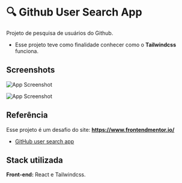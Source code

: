 # 🔍 Github User Search App

Projeto de pesquisa de usuários do Github. 

- Esse projeto teve como finalidade conhecer como o **Tailwindcss** funciona.

## Screenshots

![App Screenshot](https://firebasestorage.googleapis.com/v0/b/github-images-6c299.appspot.com/o/github-search-dark.png?alt=media&token=02c37650-593b-4397-9c54-8aa7a0e11a25)

![App Screenshot](https://firebasestorage.googleapis.com/v0/b/github-images-6c299.appspot.com/o/github-search-light.png?alt=media&token=4d4f8887-3e36-4519-b32d-5e1d12ed114e)

## Referência

Esse projeto é um desafio do site: **https://www.frontendmentor.io/**

- [GitHub user search app](https://www.frontendmentor.io/challenges/github-user-search-app-Q09YOgaH6)

## Stack utilizada

**Front-end:** React e Tailwindcss.



